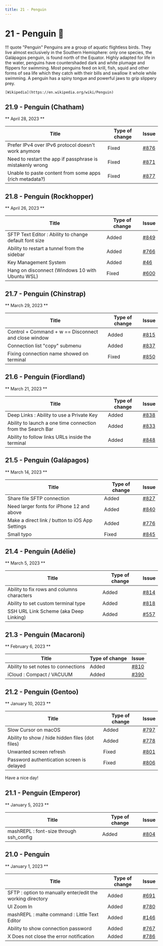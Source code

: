 ```yaml
---
title: 21 - Penguin
---
```

# 21 - Penguin :penguin:
!!! quote "Penguin"
    Penguins are a group of aquatic flightless birds. They live almost exclusively in the Southern Hemisphere: only one species, the Galápagos penguin, is found north of the Equator. Highly adapted for life in the water, penguins have countershaded dark and white plumage and flippers for swimming. Most penguins feed on krill, fish, squid and other forms of sea life which they catch with their bills and swallow it whole while swimming. A penguin has a spiny tongue and powerful jaws to grip slippery prey.

    [Wikipedia](https://en.wikipedia.org/wiki/Penguin)

## 21.9 - Penguin (Chatham)
** April 28, 2023 **

| Title | Type of change | Issue |
| --- | --- | --- |
| Prefer IPv4 over IPv6 protocol doesn't work anymore | Fixed | [#876](https://github.com/isontheline/pro.webssh.net/issues/876) |
| Need to restart the app if passphrase is mistakenly wrong | Fixed | [#871](https://github.com/isontheline/pro.webssh.net/issues/871) |
| Unable to paste content from some apps (rich metadata?) | Fixed | [#877](https://github.com/isontheline/pro.webssh.net/issues/877) |

## 21.8 - Penguin (Rockhopper)
** April 26, 2023 **

| Title | Type of change | Issue |
| --- | --- | --- |
| SFTP Text Editor : Ability to change default font size | Added | [#849](https://github.com/isontheline/pro.webssh.net/issues/849) |
| Ability to restart a tunnel from the sidebar | Added | [#766](https://github.com/isontheline/pro.webssh.net/issues/766) |
| Key Management System | Added | [#46](https://github.com/isontheline/pro.webssh.net/issues/46) |
| Hang on disconnect (Windows 10 with Ubuntu WSL) | Fixed | [#600](https://github.com/isontheline/pro.webssh.net/issues/600) |

## 21.7 - Penguin (Chinstrap)
** March 29, 2023 **

| Title | Type of change | Issue |
| --- | --- | --- |
| Control + Command + w == Disconnect and close window | Added | [#815](https://github.com/isontheline/pro.webssh.net/issues/815) |
| Connection list "copy" submenu | Added | [#837](https://github.com/isontheline/pro.webssh.net/issues/837) |
| Fixing connection name showed on terminal | Fixed | [#850](https://github.com/isontheline/pro.webssh.net/issues/850) |

## 21.6 - Penguin (Fiordland)
** March 21, 2023 **

| Title | Type of change | Issue |
| --- | --- | --- |
| Deep Links : Ability to use a Private Key | Added | [#838](https://github.com/isontheline/pro.webssh.net/issues/838) |
| Ability to launch a one time connection from the Search Bar | Added | [#833](https://github.com/isontheline/pro.webssh.net/issues/833) |
| Ability to follow links URLs inside the terminal | Added | [#848](https://github.com/isontheline/pro.webssh.net/issues/848) |

## 21.5 - Penguin (Galápagos)
** March 14, 2023 **

| Title | Type of change | Issue |
| --- | --- | --- |
| Share file SFTP connection | Added | [#827](https://github.com/isontheline/pro.webssh.net/issues/827) |
| Need larger fonts for iPhone 12 and above | Added | [#840](https://github.com/isontheline/pro.webssh.net/issues/840) |
| Make a direct link / button to iOS App Settings | Added | [#776](https://github.com/isontheline/pro.webssh.net/issues/776) |
| Small typo | Fixed | [#845](https://github.com/isontheline/pro.webssh.net/issues/845) |

## 21.4 - Penguin (Adélie)
** March 5, 2023 **

| Title | Type of change | Issue |
| --- | --- | --- |
| Ability to fix rows and columns characters | Added | [#814](https://github.com/isontheline/pro.webssh.net/issues/814) |
| Ability to set custom terminal type | Added | [#818](https://github.com/isontheline/pro.webssh.net/issues/818) |
| SSH URL Link Scheme (aka Deep Linking) | Added | [#557](https://github.com/isontheline/pro.webssh.net/issues/557) |

## 21.3 - Penguin (Macaroni)
** February 6, 2023 **

| Title | Type of change | Issue |
| --- | --- | --- |
| Ability to set notes to connections | Added | [#810](https://github.com/isontheline/pro.webssh.net/issues/810) |
| iCloud : Compact / VACUUM | Added | [#390](https://github.com/isontheline/pro.webssh.net/issues/390) |

## 21.2 - Penguin (Gentoo)
** January 10, 2023 **

| Title | Type of change | Issue |
| --- | --- | --- |
| Slow Cursor on macOS | Added | [#797](https://github.com/isontheline/pro.webssh.net/issues/797) |
| Ability to show / hide hidden files (dot files) | Added | [#778](https://github.com/isontheline/pro.webssh.net/issues/778) |
| Unwanted screen refresh | Fixed | [#801](https://github.com/isontheline/pro.webssh.net/issues/801) |
| Password authentication screen is delayed | Fixed | [#806](https://github.com/isontheline/pro.webssh.net/issues/806) |

Have a nice day!

## 21.1 - Penguin (Emperor)
** January 5, 2023 **

| Title | Type of change | Issue |
| --- | --- | --- |
| mashREPL : font-size through ssh_config | Added | [#804](https://github.com/isontheline/pro.webssh.net/issues/804) |

## 21.0 - Penguin
** January 1, 2023 **

| Title | Type of change | Issue |
| --- | --- | --- |
| SFTP : option to manually enter/edit the working directory | Added | [#691](https://github.com/isontheline/pro.webssh.net/issues/691) |
| UI Zoom In | Added | [#780](https://github.com/isontheline/pro.webssh.net/issues/780) |
| mashREPL : malte command : Little Text Editor | Added | [#146](https://github.com/isontheline/pro.webssh.net/issues/146) |
| Ability to show connection password | Added | [#767](https://github.com/isontheline/pro.webssh.net/issues/767) |
| X Does not close the error notification | Added | [#786](https://github.com/isontheline/pro.webssh.net/issues/786) |